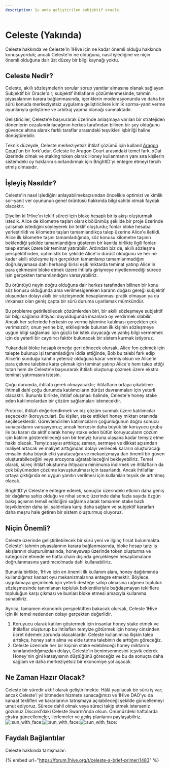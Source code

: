 ```yaml
---
description: Şu anda geliştirilen subjektif oracle.
---
```


# Celeste \(Yakında\)

Celeste hakkında ve Celeste'in 1Hive için ne kadar önemli olduğu hakkında konuşuyorduk; ancak Celeste'in ne olduğuna, nasıl işlediğine ve niçin önemli olduğuna dair üst düzey bir bilgi kaynağı yoktu.

## Celeste Nedir?

Celeste, akıllı sözleşmelerin sorular sorup yanıtlar almasına olanak sağlayan Subjektif bir Oracle'dır; subjektif ihtilafların çözümlenmesinde, tahmin piyasalarının karara bağlanmasında, içeriklerin moderasyonunda ve daha bir sürü konuda merkeziyetsiz uygulama geliştiricilere kimlik sorma-yanıt verme oyunlarıyla geliştirme ve arbitraj yapma olanağı sunmaktadır.

Geliştiriciler, Celeste'e başvurarak üzerinde anlaşmaya varılan bir stratejiden dönenlerin cezalandırılacağının herkes tarafından bilinen bir şey olduğunu güvence altına alarak farklı taraflar arasındaki teşvikleri işbirliği haline dönüştürebilir.

Teknik düzeyde, Celeste merkeziyetsiz ihtilaf çözümü için kullanıl [Aragon Court](https://aragon.org/court)'un bir fork'udur. Celeste ile Aragon Court arasındaki temel fark, xDai üzerinde olmak ve staking token olarak Honey kullanmanın yanı sıra kişilerin sistemdeki oy haklarını sınırlandırmak için BrightID'yi entegre etmeyi tercih etmiş olmasıdır.

## İşleyiş Nasıldır?

Celeste'in nasıl işlediğini anlayabilmekaçısından öncelikle optimist ve kimlik sor-yanıt ver oyununun genel örüntüsü hakkında bilgi sahibi olmak faydalı olacaktır.

Diyelim ki 1Hive'ın teklif süreci için bloke hesaplı bir iş akışı oluşturmak istedik. Alice de kilometre taşları olarak bölünmüş şekilde bir proje üzerinde çalışmak istediğini söyleyerek bir teklif oluşturdu; fonlar bloke hesaba yerleştirildi ve kilometre taşları tamamlandıkça talep üzerine Alice'e iletildi. Alice ilk kilometre taşını tamamladığında, söz konusu kilometre taşının beklendiği şekilde tamamlandığını gösteren bir kanıtla birlikte ilgili fonları talep etmek üzere bir teminat yatırabilir. Ardından biz de, akıllı sözleşme perspektifinden, optimistik bir şekilde Alice'in dürüst olduğunu ve her ne kadar akıllı sözleşme işin gerçekten tamamlanıp tamamlanmadığını doğrulayamasa dahi herhangi birisi eşik miktarda teminat yatırıp Alice'in para çekmesini bloke etmek üzere ihtilafa girişmeye niyetlenmediği sürece işin gerçekten tamamlandığını varsayabiliriz.

Bu örüntüyü neyin doğru olduğuna dair herkes tarafından bilinen bir konu söz konusu olduğunda ama verilmesigereken kararın doğası gereği subjektif oluşundan dolayı akıllı bir sözleşmede hesaplanması pratik olmayan ya da imkansız olan geniş çapta bir sürü duruma uyarlamak mümkündür. 

Bu probleme getirilebilecek çözümlerden biri, bir akıllı sözleşmeye subjektif bir bilgi sağlama ihtiyacı duyulduğunda insanlara oy verdirmek olabilir. Ancak her seferinde herkesin oy verme işlemine katılması gerçekten çok verimsizdir; onun yerine biz, etkileşimde bulunan ilk kişinin sözleşmeye uygun bilgi sağlaması için güçlü bir istek duyacağı ve yanlış bilgi vermemek için de yeterli bir caydırıcı faktör bulunacak bir sistem kurmak istiyoruz.

Yukarıdaki bloke hesaplı örneğe geri dönecek olursak, Alice fon çekmek için talepte bulunup işi tamamladığını iddia ettiğinde, Bob bu talebi fark edip Alice'in sunduğu kanıtın yetersiz olduğuna karar vermiş olsun ve Alice'in para çekme talebine karşı çıkmak için teminat yatırıp Alice'e hem talep ettiği tutarı hem de Celeste'e başvurarak ihtilafı oluşturup çözmek üzere ekstra teminat yatırmasını istesin.

Çoğu durumda, ihtilafa gerek olmayacaktır; ihtilafların ortaya çıkabilme ihtimali dahi çoğu durumda katılımcıların dürüst davranmaları için yeterli olacaktır. Bununla birlikte, ihtilaf oluşması halinde, Celeste'e honey stake eden katılımcılardan bir çözüm sağlamaları istenecektir.

Protokol, ihtilafı değerlendirmek ve biz çözüm sunmak üzere katılımcılar seçecektir \(koruyucular\). Bu kişiler, stake ettikleri honey miktarı oranında seçileceklerdir. Görevlendirilen katılımcıların çoğunluğunun doğru sonucu sunacaklarını varsayıyoruz; ancak herkesin daha büyük bir koruyucu grubu ile bu kararı da aktif olarak honey stake eden bütün koruyucuların çözüm için katılım gösterebileceği son bir temyiz turuna ulaşana kadar temyiz etme hakkı olacak. Temyiz sayısı arttıkça; zaman, sermaye ve dikkat açısından maliyet artacak ve maliyet arttığından dolayı verilecek kararın oluşturacağı emsalin daha büyük etki yaratacağını ve mekanizmaya dair önemli bir güven oluşturabileceğini veya erozyona uğratabileceğini bekleyebiliriz. Temel olarak, süreç ihtilaf oluşturma ihtiyacını minimuma indirmek ve ihtilafların da çok büyümeden çözüme kavuşturulması için tasarlandı. Ancak ihtilaflar ortaya çıktığında en uygun yanıtın verilmesi için kullanılan teşvik de artırılmış olacak.

BrightID'yi Celeste'e entegre ederek, sonuçlar üzerindeki etkinin daha geniş bir dağılıma sahip olduğu ve nihai sonuç üzerinde daha fazla sayıda özgün bakış açısının temsil edildiğini sağlama alarak tamamen stake bazlı teşviklerden daha iyi, saldırılara karşı daha sağlam ve subjektif kararları daha meşru hale getiren bir sistem oluşturmuş oluyoruz.

## Niçin Önemli?

Celeste üzerinde geliştirilebilecek bir sürü yeni ve ilginç fırsat bulunmakta. Celeste'i tahmin piyasalarının karara bağlanmasında, bloke hesap tarzı iş akışlarının oluşturulmasında, honeyswap üzerinde token oluşturma ve kategorize etmede ve hatta chain dışında gerçekleşen hesaplamaların doğrulanmasına yardımcıolmada dahi kullanabiliriz.

Bununla birlikte, 1Hive için en önemli ilk kullanım alanı, honey dağıtımında kullandığımız kanaat oyu mekanizmalarına entegre etmektir. Böylece, uygulamaya geçirilmek için yeterli desteğe sahip olmasına rağmen topluluk sözleşmesinde tanımlanan topluluk beklentileriyle bağdaşmayan tekliflere topluluğun karşı çıkması ve bunları bloke etmesi amacıyla kullanıma sunabiliriz.

Ayrıca, tamamen ekonomik perspektiften bakacak olursak, Celeste 1Hive için iki temel nedenden dolayı gerçekten değerlidir.

1. Koruyucu olarak katılım göstermek için insanlar honey stake etmek ve ihtilaflar oluşturup bu ihtilafları temyize götürmek için honey cinsinden ücret ödemek zorunda olacaklardır. Celeste kullanımına ilişkin talep arttıkça, honey satın alma ve elde tutma talebinin de arttığını göreceğiz.
2. Celeste üzerinde her bir kişinin stake edebileceği honey miktarını sınırlandırdığımızdan dolayı, Celeste'in benimsenmesini teşvik ederek Honey'nin gini katsayısının düştüğünü göreceğiz ve bu da sonuçta daha sağlam ve daha merkeziyetsiz bir ekonomiye yol açacak.

## Ne Zaman Hazır Olacak?

Celeste bir süredir aktif olarak geliştirilmekte. Hâlâ yapılacak bir sürü iş var; ancak Celeste'i yıl bitmeden hizmete sunacağımızı ve 1Hive DAO'yu da kanaat teklifleri ve kararlarının tatrışmaya açılabileceği şekilde güncellemeyi umut ediyoruz. Sürece dahil olmak veya süreci takip etmek isterseniz gözünüz Discord'daki Celeste Swarm'ında olsun. Önümüzdeki haftalarda ekstra güncellemeler, ilerlemeler ve açılış planlarını paylaşabiliriz.![:sun\_with\_face:](https://forum.1hive.org/images/emoji/apple/sun_with_face.png?v=9)![:sun\_with\_face:](https://forum.1hive.org/images/emoji/apple/sun_with_face.png?v=9)![:sun\_with\_face:](https://forum.1hive.org/images/emoji/apple/sun_with_face.png?v=9)

## Faydalı Bağlantılar

Celeste hakkında tartışmalar:

{% embed url="https://forum.1hive.org/t/celeste-a-brief-primer/1483" %}

